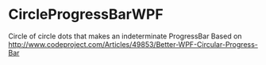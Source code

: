 # CircleProgressBarWPF
Circle of circle dots that makes an indeterminate ProgressBar
Based on http://www.codeproject.com/Articles/49853/Better-WPF-Circular-Progress-Bar

